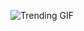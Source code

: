 
<!-- GIF_SECTION -->
![Trending GIF](https://media4.giphy.com/media/v1.Y2lkPThiYjIxNzcyY3BoeTU1czlucjExencxaTB6OW90OTc1YnQ5NXo2Z2FmanliaHBveCZlcD12MV9naWZzX3NlYXJjaCZjdD1n/M0LSVgFzV8x86iQonb/giphy.gif)
<!-- END_GIF_SECTION -->
